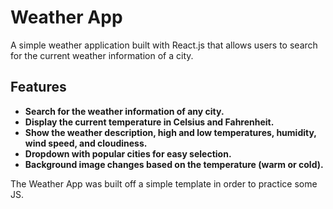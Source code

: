 # Weather App

A simple weather application built with React.js that allows users to search for the current weather information of a city.

## Features

- **Search for the weather information of any city.**
- **Display the current temperature in Celsius and Fahrenheit.**
- **Show the weather description, high and low temperatures, humidity, wind speed, and cloudiness.**
- **Dropdown with popular cities for easy selection.**
- **Background image changes based on the temperature (warm or cold).**

The Weather App was built off a simple template in order to practice some JS.
